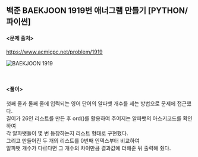 ## 백준 BAEKJOON 1919번 애너그램 만들기 [PYTHON/파이썬]

#### <문제 출처><br>
https://www.acmicpc.net/problem/1919

![BAEKJOON 1919](https://img1.daumcdn.net/thumb/R1280x0/?scode=mtistory2&fname=https%3A%2F%2Fblog.kakaocdn.net%2Fdn%2FbivoXu%2FbtsLBxDTqSa%2FGBQBBn6VhCnt6yonBOmaaK%2Fimg.png)

<br>

#### <풀이><br>

첫째 줄과 둘째 줄에 입력되는 영어 단어의 알파뱃 개수를 세는 방법으로 문제에 접근했다.  
길이가 26인 리스트를 만든 후 ord()를 활용하여 주어지는 알파뱃의 아스키코드를 확인하여  
각 알파뱃들이 몇 번 등장하는지 리스트 형태로 구현했다.  
그리고 만들어진 두 개의 리스트를 0번째 인덱스부터 비교하여  
알파뱃 개수가 다르다면 그 개수의 차이만큼 결과값에 더해준 뒤 출력해 줬다.  